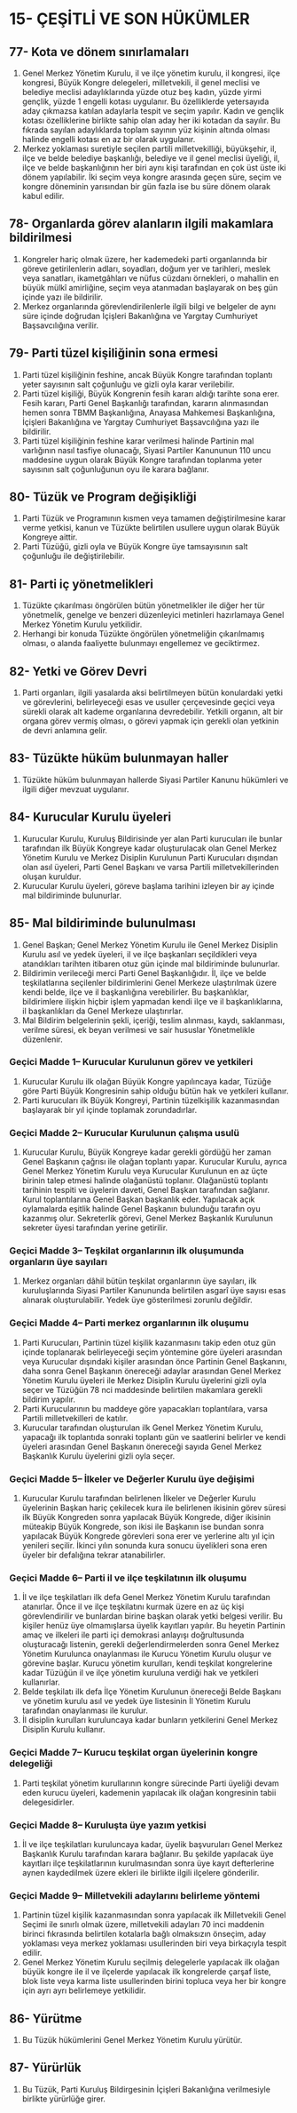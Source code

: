 # 15- ÇEŞİTLİ VE SON HÜKÜMLER

## 77- Kota ve dönem sınırlamaları
1. Genel Merkez Yönetim Kurulu, il ve ilçe yönetim kurulu, il kongresi, ilçe kongresi, Büyük Kongre delegeleri, milletvekili, il genel meclisi ve belediye meclisi adaylıklarında yüzde otuz beş kadın, yüzde yirmi gençlik,  yüzde 1 engelli kotası uygulanır. Bu özelliklerde yetersayıda aday çıkmazsa katılan adaylarla tespit ve seçim yapılır. Kadın ve gençlik kotası özelliklerine birlikte sahip olan aday her iki kotadan da sayılır. Bu fıkrada sayılan adaylıklarda toplam sayının yüz kişinin altında olması halinde engelli kotası en az bir olarak uygulanır.
2. Merkez yoklaması suretiyle seçilen partili milletvekilliği, büyükşehir, il, ilçe ve belde belediye başkanlığı, belediye ve il genel meclisi üyeliği, il, ilçe ve belde başkanlığının her biri aynı kişi tarafından en çok üst üste iki dönem yapılabilir. İki seçim veya kongre arasında geçen süre, seçim ve kongre döneminin yarısından bir gün fazla ise bu süre dönem olarak kabul edilir.

## 78- Organlarda görev alanların ilgili makamlara bildirilmesi
1. Kongreler hariç olmak üzere, her kademedeki parti organlarında bir göreve getirilenlerin adları, soyadları, doğum yer ve tarihleri, meslek veya sanatları, ikametgâhları ve nüfus cüzdanı örnekleri, o mahallin en büyük mülkî amirliğine, seçim veya atanmadan başlayarak on beş gün içinde yazı ile bildirilir.
2. Merkez organlarında görevlendirilenlerle ilgili bilgi ve belgeler de aynı süre içinde doğrudan İçişleri Bakanlığına ve Yargıtay Cumhuriyet Başsavcılığına verilir.

## 79- Parti tüzel kişiliğinin sona ermesi
1. Parti tüzel kişiliğinin feshine, ancak Büyük Kongre tarafından toplantı yeter sayısının salt çoğunluğu ve gizli oyla karar verilebilir.
2. Parti tüzel kişiliği, Büyük Kongrenin fesih kararı aldığı tarihte sona erer. Fesih kararı, Parti Genel Başkanlığı tarafından, kararın alınmasından hemen sonra TBMM Başkanlığına, Anayasa Mahkemesi Başkanlığına, İçişleri Bakanlığına ve Yargıtay Cumhuriyet Başsavcılığına yazı ile bildirilir.
3. Parti tüzel kişiliğinin feshine karar verilmesi halinde Partinin mal varlığının nasıl tasfiye olunacağı, Siyasi Partiler Kanununun 110 uncu maddesine uygun olarak Büyük Kongre tarafından toplanma yeter sayısının salt çoğunluğunun oyu ile karara bağlanır.

## 80- Tüzük ve Program değişikliği
1. Parti Tüzük ve Programının kısmen veya tamamen değiştirilmesine karar verme yetkisi, kanun ve Tüzükte belirtilen usullere uygun olarak Büyük Kongreye aittir.
2. Parti Tüzüğü, gizli oyla ve Büyük Kongre üye tamsayısının salt çoğunluğu ile değiştirilebilir.

## 81- Parti iç yönetmelikleri
1. Tüzükte çıkarılması öngörülen bütün yönetmelikler ile diğer her tür yönetmelik, genelge ve benzeri düzenleyici metinleri hazırlamaya Genel Merkez Yönetim Kurulu yetkilidir.
2. Herhangi bir konuda Tüzükte öngörülen yönetmeliğin çıkarılmamış olması, o alanda faaliyette bulunmayı engellemez ve geciktirmez.

## 82- Yetki ve Görev Devri
1. Parti organları, ilgili yasalarda aksi belirtilmeyen bütün konulardaki yetki ve görevlerini, belirleyeceği esas ve usuller çerçevesinde geçici veya sürekli olarak alt kademe organlarına devrede­bilir. Yetkili organın, alt bir organa görev vermiş olması, o görevi yapmak için gerekli olan yetkinin de devri anlamına gelir.

## 83- Tüzükte hüküm bulunmayan haller
1. Tüzükte hüküm bulunmayan hallerde Siyasi Partiler Kanunu hükümleri ve ilgili diğer mevzuat uygulanır.

## 84- Kurucular Kurulu üyeleri
1. Kurucular Kurulu, Kuruluş Bildirisinde yer alan Parti kurucuları ile bunlar tarafından ilk Büyük Kongreye kadar oluşturulacak olan Genel Merkez Yönetim Kurulu ve Merkez Disiplin Kurulunun Parti Kurucuları dışından olan asıl üyeleri, Parti Genel Başkanı ve varsa Partili milletvekillerinden oluşan kuruldur.
2. Kurucular Kurulu üyeleri, göreve başlama tarihini izleyen bir ay içinde mal bildiriminde bulunurlar.

## 85- Mal bildiriminde bulunulması
1. Genel Başkan; Genel Merkez Yönetim Kurulu ile Genel Merkez Disiplin Kurulu asıl ve yedek üyeleri, il ve ilçe başkanları seçildikleri veya atandıkları tarihten itibaren otuz gün içinde mal bildiriminde bulunurlar.
2. Bildirimin verileceği merci Parti Genel Başkanlığıdır. İl, ilçe ve belde teşkilatlarına seçilenler bildirimlerini Genel Merkeze ulaştırılmak üzere kendi belde, ilçe ve il başkanlığına verebilirler. Bu başkanlıklar, bildirimlere ilişkin hiçbir işlem yapmadan kendi ilçe ve il başkanlıklarına, il başkanlıkları da Genel Merkeze ulaştırırlar.
3. Mal Bildirim belgelerinin şekli, içeriği, teslim alınması, kaydı, saklanması, verilme süresi, ek beyan verilmesi ve sair hususlar Yönetmelikle düzenlenir.

### Geçici Madde 1– Kurucular Kurulunun görev ve yetkileri
1. Kurucular Kurulu ilk olağan Büyük Kongre yapılıncaya kadar, Tüzüğe göre Parti Büyük Kongresinin sahip olduğu bütün hak ve yetkileri kullanır.
2. Parti kurucuları ilk Büyük Kongreyi, Partinin tüzelkişilik kazanmasından başlayarak bir yıl içinde toplamak zorundadırlar.

### Geçici Madde 2– Kurucular Kurulunun çalışma usulü
1. Kurucular Kurulu, Büyük Kongreye kadar gerekli gördüğü her zaman Genel Başkanın çağrısı ile olağan toplantı yapar. Kurucular Kurulu, ayrıca Genel Merkez Yönetim Kurulu veya Kurucular Kurulunun en az üçte birinin talep etmesi halinde olağanüstü toplanır. Olağanüstü toplantı tarihinin tespiti ve üyelerin daveti, Genel Başkan tarafından sağlanır. Kurul toplantılarına Genel Başkan başkanlık eder. Yapılacak açık oylamalarda eşitlik halinde Genel Başkanın bulunduğu tarafın oyu kazanmış olur. Sekreterlik görevi, Genel Merkez Başkanlık Kurulunun sekreter üyesi tarafından yerine getirilir.

### Geçici Madde 3– Teşkilat organlarının ilk oluşumunda organların üye sayıları
1. Merkez organları dâhil bütün teşkilat organlarının üye sayıları, ilk kuruluşlarında Siyasi Partiler Kanununda belirtilen asgarî üye sayısı esas alınarak oluşturulabilir. Yedek üye gösterilmesi zorunlu değildir.

### Geçici Madde 4– Parti merkez organlarının ilk oluşumu
1. Parti Kurucuları, Partinin tüzel kişilik kazanmasını takip eden otuz gün içinde toplanarak belirleyeceği seçim yöntemine göre üyeleri arasından veya Kurucular dışındaki kişiler arasından önce Partinin Genel Başkanını, daha sonra Genel Başkanın önereceği adaylar arasından Genel Merkez Yönetim Kurulu üyeleri ile Merkez Disiplin Kurulu üyelerini gizli oyla seçer ve Tüzüğün 78 nci maddesinde belirtilen makamlara gerekli bildirim yapılır.
2. Parti Kurucularının bu maddeye göre yapacakları toplantılara, varsa Partili milletvekilleri de katılır.
3. Kurucular tarafından oluşturulan ilk Genel Merkez Yönetim Kurulu, yapacağı ilk toplantıda sonraki toplantı gün ve saatlerini belirler ve kendi üyeleri arasından Genel Başkanın önereceği sayıda Genel Merkez Başkanlık Kurulu üyelerini gizli oyla seçer.

### Geçici Madde 5– İlkeler ve Değerler Kurulu üye değişimi
1. Kurucular Kurulu tarafından belirlenen İlkeler ve Değerler Kurulu üyelerinin Başkan hariç çekilecek kura ile belirlenen ikisinin görev süresi ilk Büyük Kongreden sonra yapılacak Büyük Kongrede, diğer ikisinin müteakip Büyük Kongrede, son ikisi ile Başkanın ise bundan sonra yapılacak Büyük Kongrede görevleri sona erer ve yerlerine altı yıl için yenileri seçilir. İkinci yılın sonunda kura sonucu üyelikleri sona eren üyeler bir defalığına tekrar atanabilirler.

### Geçici Madde 6– Parti il ve ilçe teşkilatının ilk oluşumu
1. İl ve ilçe teşkilatları ilk defa Genel Merkez Yönetim Kurulu tarafından atanırlar. Önce il ve ilçe teşkilatını kurmak üzere en az üç kişi görevlendirilir ve bunlardan birine başkan olarak yetki belgesi verilir. Bu kişiler henüz üye olmamışlarsa üyelik kayıtları yapılır. Bu heyetin Partinin amaç ve ilkeleri ile parti içi demokrasi anlayışı doğrultusunda oluşturacağı listenin, gerekli değerlendirmelerden sonra Genel Merkez Yönetim Kurulunca onaylanması ile Kurucu Yönetim Kurulu oluşur ve görevine başlar. Kurucu yönetim kurulları, kendi teşkilat kongrelerine kadar Tüzüğün il ve ilçe yönetim kuruluna verdiği hak ve yetkileri kullanırlar.
2. Belde teşkilatı ilk defa İlçe Yönetim Kurulunun önereceği Belde Başkanı ve yönetim kurulu asıl ve yedek üye listesinin İl Yönetim Kurulu tarafından onaylanması ile kurulur.
3. İl disiplin kurulları kuruluncaya kadar bunların yetkilerini Genel Merkez Disiplin Kurulu kullanır.

### Geçici Madde 7– Kurucu teşkilat organ üyelerinin kongre delegeliği
1. Parti teşkilat yönetim kurullarının kongre sürecinde Parti üyeliği devam eden kurucu üyeleri, kademenin yapılacak ilk olağan kongresinin tabii delegesidirler.

### Geçici Madde 8– Kuruluşta üye yazım yetkisi
1. İl ve ilçe teşkilatları kuruluncaya kadar, üyelik başvuruları Genel Merkez Başkanlık Kurulu tarafından karara bağlanır. Bu şekilde yapılacak üye kayıtları ilçe teşkilatlarının kurulmasından sonra üye kayıt defterlerine aynen kaydedilmek üzere ekleri ile birlikte ilgili ilçelere gönderilir.

### Geçici Madde 9– Milletvekili adaylarını belirleme yöntemi
1. Partinin tüzel kişilik kazanmasından sonra yapılacak ilk Milletvekili Genel Seçimi ile sınırlı olmak üzere, milletvekili adayları 70 inci maddenin birinci fıkrasında belirtilen kotalarla bağlı olmaksızın önseçim, aday yoklaması veya merkez yoklaması usullerinden biri veya birkaçıyla tespit edilir.
2. Genel Merkez Yönetim Kurulu seçilmiş delegelerle yapılacak ilk olağan büyük kongre ile il ve ilçelerde yapılacak ilk kongrelerde çarşaf liste, blok liste veya karma liste usullerinden birini topluca veya her bir kongre için ayrı ayrı belirlemeye yetkilidir.

## 86- Yürütme
1. Bu Tüzük hükümlerini Genel Merkez Yönetim Kurulu yürütür.

## 87- Yürürlük
1. Bu Tüzük, Parti Kuruluş Bildirgesinin İçişleri Bakanlığına verilmesiyle birlikte yürürlüğe girer.
